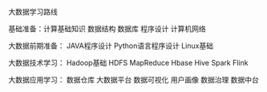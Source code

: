 大数据学习路线






基础准备：计算基础知识        数据结构        数据库     程序设计      计算机网络


大数据前期准备：  JAVA程序设计       Python语言程序设计     Linux基础


大数据技术学习：  Hadoop基础    HDFS    MapReduce   Hbase   Hive   Spark    Flink



大数据应用学习：  数据仓库       大数据平台     数据可视化  用户画像   数据治理  数据中台
